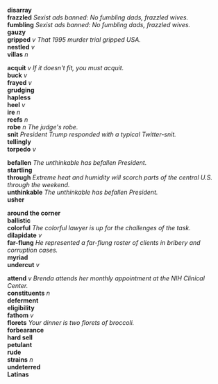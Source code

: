 
__disarray__  
__frazzled__ _Sexist ads banned: No fumbling dads, frazzled wives._  
__fumbling__ _Sexist ads banned: No fumbling dads, frazzled wives._  
__gauzy__  
__gripped__ _v_ _That 1995 murder trial gripped USA._  
__nestled__ _v_  
__villas__ _n_  

__acquit__ _v_ _If it doesn't fit, you must acquit._  
__buck__ _v_  
__frayed__ _v_  
__grudging__  
__hapless__  
__heel__ _v_  
__ire__ _n_  
__reefs__ _n_  
__robe__ _n_ _The judge's robe._  
__snit__ _President Trump responded with a typical Twitter-snit._  
__tellingly__  
__torpedo__ _v_  

__befallen__ _The unthinkable has befallen President._  
__startling__  
__through__ _Extreme heat and humidity will scorch parts of the central U.S. through the weekend._  
__unthinkable__ _The unthinkable has befallen President._  
__usher__  

__around the corner__  
__ballistic__  
__colorful__ _The colorful lawyer is up for the challenges of the task._  
__dilapidate__ _v_  
__far-flung__ _He represented a far-flung roster of clients in bribery and corruption cases._  
__myriad__  
__undercut__ _v_  

__attend__ _v_ _Brenda attends her monthly appointment at the NIH Clinical Center._  
__constituents__ _n_  
__deferment__  
__eligibility__  
__fathom__ _v_  
__florets__ _Your dinner is two florets of broccoli._  
__forbearance__  
__hard sell__  
__petulant__  
__rude__  
__strains__ _n_  
__undeterred__  
__Latinas__  

